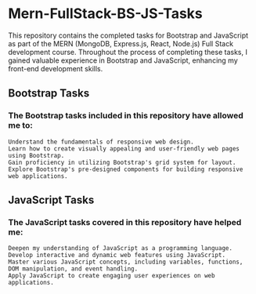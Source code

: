 # Mern-FullStack-BS-JS-Tasks

This repository contains the completed tasks for Bootstrap and JavaScript as part of the MERN (MongoDB, Express.js, React, Node.js) Full Stack development course. Throughout the process of completing these tasks, I gained valuable experience in Bootstrap and JavaScript, enhancing my front-end development skills.

## Bootstrap Tasks
### The Bootstrap tasks included in this repository have allowed me to:

    Understand the fundamentals of responsive web design.
    Learn how to create visually appealing and user-friendly web pages using Bootstrap.
    Gain proficiency in utilizing Bootstrap's grid system for layout.
    Explore Bootstrap's pre-designed components for building responsive web applications.
    
## JavaScript Tasks
### The JavaScript tasks covered in this repository have helped me:

    Deepen my understanding of JavaScript as a programming language.
    Develop interactive and dynamic web features using JavaScript.
    Master various JavaScript concepts, including variables, functions, DOM manipulation, and event handling.
    Apply JavaScript to create engaging user experiences on web applications.

